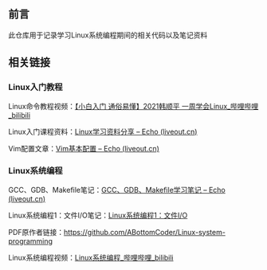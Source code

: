 ## 前言

此仓库用于记录学习Linux系统编程期间的相关代码以及笔记资料

## 相关链接

### Linux入门教程

Linux命令教程视频：[【小白入门 通俗易懂】2021韩顺平 一周学会Linux_哔哩哔哩_bilibili](https://www.bilibili.com/video/BV1Sv411r7vd/?spm_id_from=333.337.search-card.all.click)

Linux入门课程资料：[Linux学习资料分享 – Echo (liveout.cn)](https://www.liveout.cn/1-2/)

Vim配置文章：[Vim基本配置 – Echo (liveout.cn)](https://www.liveout.cn/43-2/)

### Linux系统编程

GCC、GDB、Makefile笔记：[GCC、GDB、Makefile学习笔记 – Echo (liveout.cn)](https://www.liveout.cn/58-2/)

Linux系统编程1：文件I/O笔记：[Linux系统编程1：文件I/O](https://www.liveout.cn/59-2/)

PDF原作者链接：https://github.com/ABottomCoder/Linux-system-programming

Linux系统编程视频：[Linux系统编程_哔哩哔哩_bilibili](https://www.bilibili.com/video/BV1KE411q7ee?p=1)